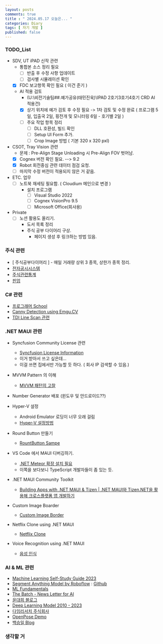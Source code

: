 ```yaml
---
layout: posts
comments: true
title : " 2024.05.17 오늘은... "
categories: Diary
tags: [ 자기 개발 ]
published: false
---
```


### TODO_List

- SDV, UT iPAD 신작 관련
  - 통합본 소스 정리 필요
    - [ ] 반출 후 수정 사항 업데이트
    - [ ] 검사별 시뮬레이션 확인
  - [x] FDC 보고항목 확인 필요 ( 이건 준기 )
  - AI 적용 검토
    - (U:\비전기술팀\##.예가공유(태민진욱)\IPAD 2호기3호기4호기 CRD AI 적용건)
    - [x] 상기 위치에 예가 검토 후 수정 필요 -> 1차 검토 및 수정 완료 ( 프로그램 5일, 입출국 2일, 횡전개 및 모니터링 6일 - 호기별 2일 )
    - [ ] 주요 작업 항목 정리
      - [ ] DLL 호환성, 빌드 확인
      - [ ] Setup UI Form 추가.
      - [ ] Crop Image 방법 ( 기본 320 x 320 pxl)
- CSOT, Tray Vision 관련
  - 문제 : Pre-Align Stage Unloading 시 Pre-Align FOV 벗어남.
  - [x] Cognex 버전 확인 필요. --> 9.2
  - [x] Robot 회전중심 관련 데이터 점검 요청. 
  - [ ] 마지막 수정 버전이 적용되지 않은 거 같음.

- ETC. 업무
  - [ ] 노트북 재세팅 필요함. ( Cloudium 메인으로 변경 )
    - 설치 프로그램
      - [ ] Visual Studio 2022
      - [ ] Cognex VisionPro 9.5
      - [ ] Microsoft Office(회사용)

- Private
  - [ ] 노션 활용도 올리기.
    - 도서 목록 정리
    - 주식 공부 다이어리 구상.
      - 페이지 생성 후 링크하는 방법 있음.

### 주식 관련

- [ 주식공부다이어리 ] -  매일 거래량 상위 3 종목, 상한가 종목 정리.
- [전자공시시스템](http://dart.fss.or.kr/)
- [주식관련통계](http://data.krx.co.kr/contents/MDC/MAIN/main/index.cmd)
- [핀업](https://stock.finup.co.kr/Lab/ThemeLogFull.aspx?Fullscreen=true)

### C# 관련

- [프로그래머 School](https://school.programmers.co.kr/)
- [Canny Detection using Emgu.CV](https://www.emgu.com/wiki/index.php/Shape_(Triangle,_Rectangle,_Circle,_Line)_Detection_in_CSharp)
- [TDI Line Scan 관련](https://thamescorp.wordpress.com/2017/02/24/tditime-delay-integration-sensor-camera/)

### .NET MAUI 관련

- Syncfusion Community License 관련
  - [Syncfusion License Information](https://www.syncfusion.com/sales/communitylicense?question=how-long-are-the-licenses-valid-)
  - 이거 받아서 쓰고 싶은데...
  - 이걸 쓰면 집에서만 가능할 듯 하다. ( 회사 IP 검색할 수 있음.)

- MVVM Pattern 의 이해
  - [MVVM 패턴의 고찰](https://forum.dotnetdev.kr/t/mvvm/2475)

- Number Generator 배포 (윈도우 및 안드로이드??)

- Hyper-V 설정
  - Android Emulator 로딩이 너무 오래 걸림
  - [Hyper-V 설정방법](https://learn.microsoft.com/ko-kr/xamarin/android/get-started/installation/android-emulator/hardware-acceleration?tabs=vswin&pivots=windows#hyper-v)

- Round Button 만들기
  - [RountButton Sampe](https://mallibone.com/post/dotnetmaui-countdown-button)

- VS Code 에서 MAUI 디버깅하기.
  - [.NET Meteor 확장 설치 필요](https://github.com/JaneySprings/DotNet.Meteor)
  - 이쪽을 보다보니 TypeScript 개발자들이 좀 있는 듯.

- .NET MAUI Community Toolkit
  - [Building Apps with .NET MAUI & Tizen | .NET MAUI와 Tizen.NET을 활용해 크로스플랫폼 앱 개발하기](https://www.youtube.com/watch?v=0tQNsHc-410)

- Custom Image Boarder
  - [Custom Image Border](https://youtu.be/yywrga8yZpE)

- Netflix Clone using .NET MAUI
  - [Netflix Clone](https://www.youtube.com/watch?v=NBbJvmfbQYE)

- Voice Recognition using .NET MAUI
  - [음성 인식](https://devblogs.microsoft.com/dotnet/speech-recognition-in-dotnet-maui-with-community-toolkit/)

### AI & ML 관련

- [Machine Learning Self-Study Guide 2023](https://medium.com/@turancandas/machine-learning-self-study-guide-2023-1-6-248f4b2da43f)
- [Segment Anything Model by Roboflow](https://blog.roboflow.com/how-to-use-segment-anything-model-sam/)
 : [Github](https://github.com/SysCV/SAM-HQ#model-checkpoints)
- [ML Fundamentals](https://medium.com/@vijayseshachala/the-fundamentals-for-any-ml-or-dl-tasks-3f54f3d66b28)
- [The Batch - News Letter for AI](https://www.deeplearning.ai/the-batch/)
- [윤대희 블로그](https://076923.github.io/categories/)
- [Deep Learning Model 2010 - 2023](https://medium.com/@shivam.pradhan/deep-learning-models-2010-2023-8d27dec2c69e)
- [다임리서치 주식회사](https://www.daimresearch.com/)
- [OpenPose Demo](https://github.com/CMU-Perceptual-Computing-Lab/openpose)
- [백승일 Blog](https://calvision.tistory.com/)

### 생각할 거
